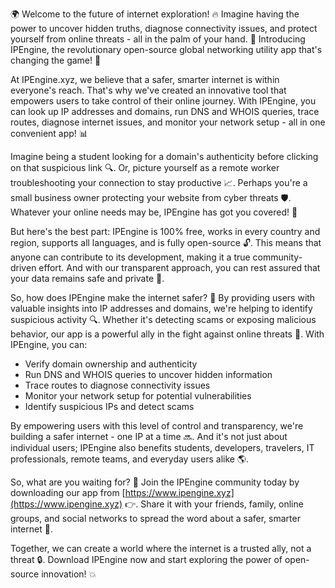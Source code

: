🌍 Welcome to the future of internet exploration! 🔥 Imagine having the power to uncover hidden truths, diagnose connectivity issues, and protect yourself from online threats - all in the palm of your hand. 📱 Introducing IPEngine, the revolutionary open-source global networking utility app that's changing the game! 🚀

At IPEngine.xyz, we believe that a safer, smarter internet is within everyone's reach. That's why we've created an innovative tool that empowers users to take control of their online journey. With IPEngine, you can look up IP addresses and domains, run DNS and WHOIS queries, trace routes, diagnose internet issues, and monitor your network setup - all in one convenient app! 📊

Imagine being a student looking for a domain's authenticity before clicking on that suspicious link 🔍. Or, picture yourself as a remote worker troubleshooting your connection to stay productive 📈. Perhaps you're a small business owner protecting your website from cyber threats 🛡️. Whatever your online needs may be, IPEngine has got you covered! 🌟

But here's the best part: IPEngine is 100% free, works in every country and region, supports all languages, and is fully open-source 🔓. This means that anyone can contribute to its development, making it a true community-driven effort. And with our transparent approach, you can rest assured that your data remains safe and private 💯.

So, how does IPEngine make the internet safer? 🚨 By providing users with valuable insights into IP addresses and domains, we're helping to identify suspicious activity 🔍. Whether it's detecting scams or exposing malicious behavior, our app is a powerful ally in the fight against online threats 🚫. With IPEngine, you can:

* Verify domain ownership and authenticity
* Run DNS and WHOIS queries to uncover hidden information
* Trace routes to diagnose connectivity issues
* Monitor your network setup for potential vulnerabilities
* Identify suspicious IPs and detect scams

By empowering users with this level of control and transparency, we're building a safer internet - one IP at a time 🔜. And it's not just about individual users; IPEngine also benefits students, developers, travelers, IT professionals, remote teams, and everyday users alike 🌎.

So, what are you waiting for? 🤔 Join the IPEngine community today by downloading our app from [https://www.ipengine.xyz](https://www.ipengine.xyz) 👉. Share it with your friends, family, online groups, and social networks to spread the word about a safer, smarter internet 📢.

Together, we can create a world where the internet is a trusted ally, not a threat 🔒. Download IPEngine now and start exploring the power of open-source innovation! 💥